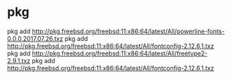 # pkg

pkg add http://pkg.freebsd.org/freebsd:11:x86:64/latest/All/powerline-fonts-0.0.0.2017.07.26.txz
pkg add http://pkg.freebsd.org/freebsd:11:x86:64/latest/All/fontconfig-2.12.6,1.txz
pkg add http://pkg.freebsd.org/freebsd:11:x86:64/latest/All/freetype2-2.9.1.txz
pkg add http://pkg.freebsd.org/freebsd:11:x86:64/latest/All/fontconfig-2.12.6,1.txz
